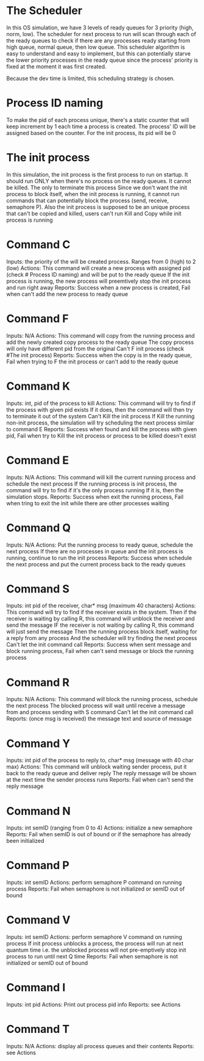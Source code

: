 

# The Scheduler
In this OS simulation, we have 3 levels of ready queues for 3 priority (high, norm, low). 
The scheduler for next process to run will scan through each of the ready queues to check if there are any processes ready starting from high queue, normal queue, then low queue. This scheduler algorithm is easy to understand and easy to implement, but this can potentially starve the lower priority processes in the ready queue since the process' priority is fixed at the moment it was first created. 

Because the dev time is limited, this scheduling strategy is chosen.

# Process ID naming
To make the pid of each process unique, there's a static counter that will keep increment by 1 each time a process is created.
The process' ID will be assigned based on the counter.
For the init process, its pid will be 0

# The init process
In this simulation, the init process is the first process to run on startup. 
It should run ONLY when there's no process on the ready queues.
It cannot be killed. The only to terminate this process 
Since we don't want the init process to block itself, when the init process is running, it cannot run commands that can potentially block the process (send, receive, semaphore P).
Also the init process is supposed to be an unique process that can't be copied and killed, users can't run Kill and Copy while init process is running

# Command C
Inputs: the priority of the will be created process. Ranges from 0 (high) to 2 (low)
Actions: This command will create a new process with assigned pid (check # Process ID naming) and will be put to the ready queue
If the init process is running, the new process will preemtively stop the init process and run right away
Reports: Success when a new process is created, Fail when can't add the new process to ready queue

# Command F
Inputs: N/A
Actions: This command will copy from the running process and add the newly created copy process to the ready queue
The copy process will only have different pid from the original
Can't F init process (check #The init process)
Reports: Success when the copy is in the ready queue, Fail when trying to F the init process or can't add to the ready queue

# Command K
Inputs: int, pid of the process to kill
Actions: This command will try to find if the process with given pid exists
If it does, then the command will then try to terminate it out of the system
Can't Kill the init process
If Kill the running non-init process, the simulation will try scheduling the next process similar to command E
Reports: Success when found and kill the process with given pid, Fail when try to Kill the init process or process to be killed doesn't exist

# Command E
Inputs: N/A
Actions: This command will kill the current running process and schedule the next process
If the running process is init process, the command will try to find if it's the only process running
If it is, then the simulation stops.
Reports: Success when exit the running process, Fail when tring to exit the init while there are other processes waiting

# Command Q
Inputs: N/A
Actions: Put the running process to ready queue, schedule the next process
If there are no processes in queue and the init process is running, continue to run the init process
Reports: Success when schedule the next process and put the current process back to the ready queues

# Command S
Inputs: int pid of the receiver, char* msg (maximum 40 characters)
Actions: This command will try to find if the receiver exists in the system.
Then if the receiver is waiting by calling R, this command will unblock the receiver and send the message
IF the receiver is not waiting by calling R, this command will just send the message
Then the running process block itself, waiting for a reply from any process
And the scheduler will try finding the next process
Can't let the init command call
Reports: Success when sent message and block running process, Fail when can't send message or block the running process

# Command R
Inputs: N/A
Actions: This command will block the running process, schedule the next process
The blocked process will wait until receive a message from and process sending with S command
Can't let the init command call
Reports: (once msg is received) the message text and source of message

# Command Y
Inputs: int pid of the process to reply to, char* msg (message with 40 char max)
Actions: This command will unblock waiting sender process, put it back to the ready queue and deliver reply
The reply message will be shown at the next time the sender process runs
Reports: Fail when can't send the reply message

# Command N
Inputs: int semID (ranging from 0 to 4)
Actions: initialize a new semaphore
Reports: Fail when semID is out of bound or if the semaphore has already been initialized

# Command P
Inputs: int semID
Actions: perform semaphore P command on running process
Reports: Fail when semaphore is not initialized or semID out of bound

# Command V
Inputs: int semID
Actions: perform semaphore V command on running process
If init process unblocks a process, the process will run at next quantum time
i.e. the unblocked process will not pre-emptively stop init process to run until next Q time
Reports: Fail when semaphore is not initialized or semID out of bound

# Command I
Inputs: int pid
Actions: Print out process pid info
Reports: see Actions

# Command T
Inputs: N/A
Actions: display all process queues and their contents
Reports: see Actions